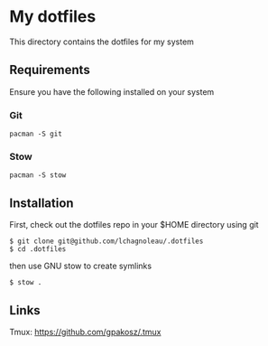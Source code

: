 # My dotfiles

This directory contains the dotfiles for my system

## Requirements

Ensure you have the following installed on your system

### Git

```
pacman -S git
```

### Stow

```
pacman -S stow
```

## Installation

First, check out the dotfiles repo in your $HOME directory using git

```
$ git clone git@github.com/lchagnoleau/.dotfiles
$ cd .dotfiles
```

then use GNU stow to create symlinks

```
$ stow .
```

## Links

Tmux: https://github.com/gpakosz/.tmux

